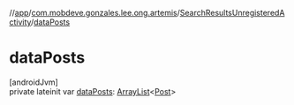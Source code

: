 //[app](../../../index.md)/[com.mobdeve.gonzales.lee.ong.artemis](../index.md)/[SearchResultsUnregisteredActivity](index.md)/[dataPosts](data-posts.md)

# dataPosts

[androidJvm]\
private lateinit var [dataPosts](data-posts.md): [ArrayList](https://kotlinlang.org/api/latest/jvm/stdlib/kotlin.collections/-array-list/index.html)<[Post](../-post/index.md)>
